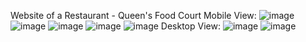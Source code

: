 Website of a Restaurant - Queen's Food Court
Mobile View:
![image](https://user-images.githubusercontent.com/22481474/131951751-03d26d47-fad9-4579-acda-34620cfa6b24.png)
![image](https://user-images.githubusercontent.com/22481474/131951906-da952223-6d26-455b-a2ba-45665a813f88.png)
![image](https://user-images.githubusercontent.com/22481474/131952040-a7ee4766-621e-44b7-8f40-0e1426fe1cdb.png)
![image](https://user-images.githubusercontent.com/22481474/131952204-19990e5d-f01c-40f7-8d12-c4d4f552242c.png)
![image](https://user-images.githubusercontent.com/22481474/131952291-fad9f9b6-80d3-4fe8-94b7-f7077f8b866d.png)
Desktop View:
![image](https://user-images.githubusercontent.com/22481474/131952389-a551bcad-f5af-4033-a370-701d4e2854c8.png)
![image](https://user-images.githubusercontent.com/22481474/131952476-c233690f-fccf-4d74-b531-bddab1387432.png)
